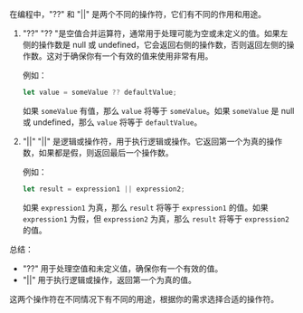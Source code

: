在编程中，"??" 和 "||" 是两个不同的操作符，它们有不同的作用和用途。

1. "??"
   "?? "是空值合并运算符，通常用于处理可能为空或未定义的值。如果左侧的操作数是 null 或 undefined，它会返回右侧的操作数，否则返回左侧的操作数。这对于确保你有一个有效的值来使用非常有用。

   例如：
   ```javascript
   let value = someValue ?? defaultValue;
   ```

   如果 `someValue` 有值，那么 `value` 将等于 `someValue`。如果 `someValue` 是 null 或 undefined，那么 `value` 将等于 `defaultValue`。

2. "||"
   "||" 是逻辑或操作符，用于执行逻辑或操作。它返回第一个为真的操作数，如果都是假，则返回最后一个操作数。

   例如：
   ```javascript
   let result = expression1 || expression2;
   ```

   如果 `expression1` 为真，那么 `result` 将等于 `expression1` 的值。如果 `expression1` 为假，但 `expression2` 为真，那么 `result` 将等于 `expression2` 的值。

总结：
- "??" 用于处理空值和未定义值，确保你有一个有效的值。
- "||" 用于执行逻辑或操作，返回第一个为真的值。

这两个操作符在不同情况下有不同的用途，根据你的需求选择合适的操作符。